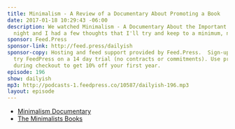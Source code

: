 ```yaml
---
title: Minimalism - A Review of a Documentary About Promoting a Book
date: 2017-01-18 10:29:43 -06:00
description: We watched Minimalism - A Documentary About the Important Things last
  night and I had a few thoughts that I'll try and keep to a minimum, naturally.
sponsor: Feed.Press
sponsor-link: http://feed.press/dailyish
sponsor-copy: Hosting and feed support provided by Feed.Press.  Sign-up today and
  try FeedPress on a 14 day trial (no contracts or commitments). Use promo code "dailyish"
  during checkout to get 10% off your first year.
episode: 196
show: dailyish
mp3: http://podcasts-1.feedpress.co/10587/dailyish-196.mp3
layout: episode
---
```


* [Minimalism Documentary](https://minimalismfilm.com)
* [The Minimalists Books](http://www.theminimalists.com/books/)
